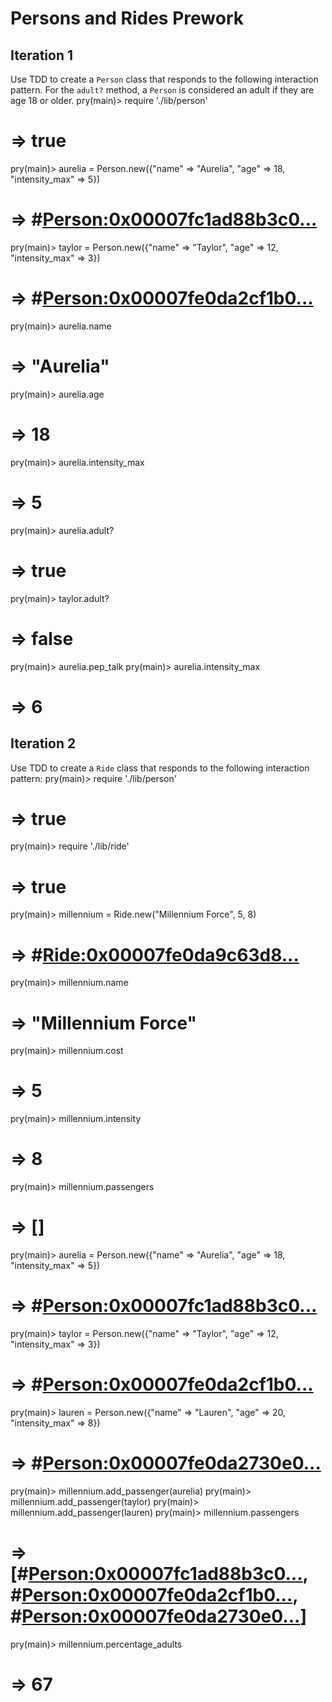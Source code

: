 # Persons and Rides Prework
## Iteration 1
Use TDD to create a `Person` class that responds to the following interaction pattern. For the `adult?` method, a `Person` is considered an adult if they are age 18 or older.
pry(main)> require './lib/person'
# => true
pry(main)> aurelia = Person.new({"name" => "Aurelia", "age" => 18, "intensity_max" => 5})    
# => #<Person:0x00007fc1ad88b3c0...>
pry(main)> taylor = Person.new({"name" => "Taylor", "age" => 12, "intensity_max" => 3})    
# => #<Person:0x00007fe0da2cf1b0...>
pry(main)> aurelia.name
# => "Aurelia"
pry(main)> aurelia.age
# => 18
pry(main)> aurelia.intensity_max
# => 5
pry(main)> aurelia.adult?
# => true
pry(main)> taylor.adult?
# => false
pry(main)> aurelia.pep_talk
pry(main)> aurelia.intensity_max  
# => 6


## Iteration 2
Use TDD to create a `Ride` class that responds to the following interaction pattern:
pry(main)> require './lib/person'
# => true
pry(main)> require './lib/ride'
# => true
pry(main)> millennium = Ride.new("Millennium Force", 5, 8)
# => #<Ride:0x00007fe0da9c63d8...>
pry(main)> millennium.name
# => "Millennium Force"
pry(main)> millennium.cost
# => 5
pry(main)> millennium.intensity
# => 8
pry(main)> millennium.passengers
# => []
pry(main)> aurelia = Person.new({"name" => "Aurelia", "age" => 18, "intensity_max" => 5})    
# => #<Person:0x00007fc1ad88b3c0...>
pry(main)> taylor = Person.new({"name" => "Taylor", "age" => 12, "intensity_max" => 3})    
# => #<Person:0x00007fe0da2cf1b0...>
pry(main)> lauren = Person.new({"name" => "Lauren", "age" => 20, "intensity_max" => 8})    
# => #<Person:0x00007fe0da2730e0...>
pry(main)> millennium.add_passenger(aurelia)
pry(main)> millennium.add_passenger(taylor)
pry(main)> millennium.add_passenger(lauren)
pry(main)> millennium.passengers
# => [#<Person:0x00007fc1ad88b3c0...>, #<Person:0x00007fe0da2cf1b0...>, #<Person:0x00007fe0da2730e0...>]
pry(main)> millennium.percentage_adults
# => 67
